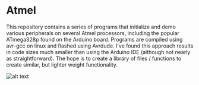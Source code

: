 # Atmel

This repository contains a series of programs that initialize and demo various peripherals on several Atmel processors, including the popular ATmega328p found on the Arduino board.  Programs are compiled using avr-gcc on linux and flashed using Avrdude.  I've found this approach results in code sizes much smaller than using the Arduino IDE (although not nearly as straightforward).  The hope is to create a library of files / functions to create similar, but lighter weight functionality.



![alt text](https://raw.githubusercontent.com/danaolcott/atmel/master/source/pictures/arduino_lcd.jpg)

